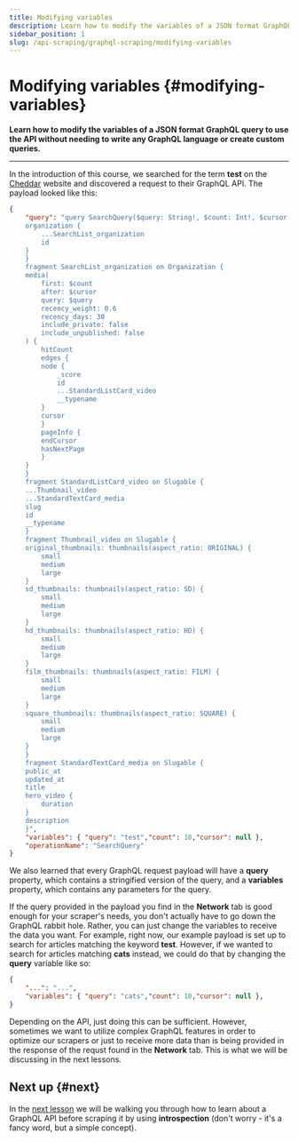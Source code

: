 ```yaml
---
title: Modifying variables
description: Learn how to modify the variables of a JSON format GraphQL query to use the API without needing to write any GraphQL language or create custom queries.
sidebar_position: 1
slug: /api-scraping/graphql-scraping/modifying-variables
---
```


# Modifying variables {#modifying-variables}

**Learn how to modify the variables of a JSON format GraphQL query to use the API without needing to write any GraphQL language or create custom queries.**

---

In the introduction of this course, we searched for the term **test** on the [Cheddar](https://cheddar.com) website and discovered a request to their GraphQL API. The payload looked like this:

```json
{
    "query": "query SearchQuery($query: String!, $count: Int!, $cursor: String) {
    organization {
        ...SearchList_organization
        id
    }
    }
    fragment SearchList_organization on Organization {
    media(
        first: $count
        after: $cursor
        query: $query
        recency_weight: 0.6
        recency_days: 30
        include_private: false
        include_unpublished: false
    ) {
        hitCount
        edges {
        node {
            _score
            id
            ...StandardListCard_video
            __typename
        }
        cursor
        }
        pageInfo {
        endCursor
        hasNextPage
        }
    }
    }
    fragment StandardListCard_video on Slugable {
    ...Thumbnail_video
    ...StandardTextCard_media
    slug
    id
    __typename
    }
    fragment Thumbnail_video on Slugable {
    original_thumbnails: thumbnails(aspect_ratio: ORIGINAL) {
        small
        medium
        large
    }
    sd_thumbnails: thumbnails(aspect_ratio: SD) {
        small
        medium
        large
    }
    hd_thumbnails: thumbnails(aspect_ratio: HD) {
        small
        medium
        large
    }
    film_thumbnails: thumbnails(aspect_ratio: FILM) {
        small
        medium
        large
    }
    square_thumbnails: thumbnails(aspect_ratio: SQUARE) {
        small
        medium
        large
    }
    }
    fragment StandardTextCard_media on Slugable {
    public_at
    updated_at
    title
    hero_video {
        duration
    }
    description
    }",
    "variables": { "query": "test","count": 10,"cursor": null },
    "operationName": "SearchQuery"
}
```

We also learned that every GraphQL request payload will have a **query** property, which contains a stringified version of the query, and a **variables** property, which contains any parameters for the query.

If the query provided in the payload you find in the **Network** tab is good enough for your scraper's needs, you don't actually have to go down the GraphQL rabbit hole. Rather, you can just change the variables to receive the data you want. For example, right now, our example payload is set up to search for articles matching the keyword **test**. However, if we wanted to search for articles matching **cats** instead, we could do that by changing the **query** variable like so:

```json
{
    "...": "...",
    "variables": { "query": "cats","count": 10,"cursor": null },
}
```

Depending on the API, just doing this can be sufficient. However, sometimes we want to utilize complex GraphQL features in order to optimize our scrapers or just to receive more data than is being provided in the response of the requst found in the **Network** tab. This is what we will be discussing in the next lessons.

## Next up {#next}

In the [next lesson](./introspection.md) we will be walking you through how to learn about a GraphQL API before scraping it by using **introspection** (don't worry - it's a fancy word, but a simple concept).
